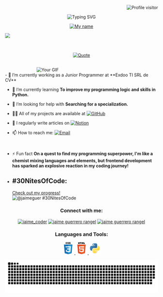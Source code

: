 <!-- Icon and visitor 
  <img src="https://www.codedex.io/_next/image?url=%2Fimages%2Frobot.gif&w=64&q=75"/>
-->
<p align="right"> 
  <img src="https://komarev.com/ghpvc/?username=JaimeGuerreroRangel&label=PROFILE+VIEWS&color=red&style=for-the-badge" alt="Profile visitor" />
</p>

<p align="center" >
  <a src="https://git.io/typing-svg"><img src="https://readme-typing-svg.demolab.com?font=Fira+Code&weight=500&size=25&duration=4000&pause=800&color=692DF0&background=9BFF9100&vCenter=true&random=false&width=435&lines=Hola%2C+bienvenidos+a+mi+perfil;Hello%2C+welcome+to+my+profile" alt="Typing SVG" /></a>
</p>

<p align="center">
  <a href="https://git.io/typing-svg"><img src="https://readme-typing-svg.demolab.com?font=Inter&weight=600&size=35&duration=1&pause=800&color=D22B21&background=9BFF9100&vCenter=true&random=false&width=435&lines=Jaime+Guerrero+Rangel" alt="My name"/>  </a>
</p>
<p>
  <img src="https://img.shields.io/badge/Odoo-%23E95420.svg?&style=for-the-badge&logo=odoo&logoColor=white"/>
</p>

<br>  
<p align="center">
  <a href="https://github.com/piyushsuthar/github-readme-quotes">
    <img alt="Quote" src="https://quotes-github-readme.vercel.app/api?type=horizontal&theme=tokyonight&animation=grow_out_in&quote=A%20beginner%20in%20Odoo%20and%20Python%2C%20exploring%20the%20intricacies%20of%20programming%20and%20navigating%20the%20sea%20of%20possibilities%20that%20this%20platform%20and%20language%20offer%2C%20with%20unwavering%20determination%20to%20become%20an%20expert%20in%20Odoo%20development%20and%20aspiring%20to%20become%20a%20highly%20competent%20junior%20programmer.">
  </a>
</p>
<br>


<picture>
    <img align="right" src="https://64.media.tumblr.com/9fd5a3db01d43d79d297404171d84181/tumblr_muc021iaHf1r0dbsno1_500.gifv" alt="Your GIF" width =400px/>
</picture>

<br>
- 🔭 I’m currently working as a Junior Programmer at **Exdoo TI SRL de CV**

- 🌱 I’m currently learning **To improve my programming logic and skills in Python.**

- 🤝 I’m looking for help with **Searching for a specialization.**

- 👨‍💻 All of my projects are available at [![GitHub](https://img.shields.io/badge/GitHub-181717?style=flat-square&logo=github&logoColor=white)](https://github.com/JaimeGuerreroRangel/portafolio)

- 📝 I regularly write articles on [![Notion](https://img.shields.io/badge/Notion-000000?style=flat-square&logo=notion&logoColor=white)](https://jaime-guerrero.notion.site/Odoo-179bcee891254b03a3a3cb0fba755bf7)


- 📫 How to reach me: [![Email](https://img.shields.io/badge/Email-D14836?style=flat-square&logo=microsoft-outlook&logoColor=white)](mailto:jaimeguer1998@hotmail.com)

<br>

- ⚡ Fun fact **On a quest to find my programming superpower, I'm like a chemist mixing languages and elements, but frontend development has sparked an explosive reaction in my coding journey!**

- ## #30NitesOfCode:
  [Check out my progress!](https://www.codedex.io/@jaimeguer/30-nites-of-code)  
  ![@jaimeguer #30NitesOfCode](https://www.codedex.io/api/petStatus?user=jaimeguer)


<h3 align="center">Connect with me:</h3>
<p align="center">
<a href="https://instagram.com/jaime_coder" target="blank"><img align="center" src="https://raw.githubusercontent.com/rahuldkjain/github-profile-readme-generator/master/src/images/icons/Social/instagram.svg" alt="jaime_coder" height="30" width="40" /></a>
<a href="https://linkedin.com/in/jaime guerrero rangel" target="blank"><img align="center" src="https://raw.githubusercontent.com/rahuldkjain/github-profile-readme-generator/master/src/images/icons/Social/linked-in-alt.svg" alt="jaime guerrero rangel" height="30" width="40" /></a>
<a href="https://www.hackerrank.com/jaime guerrero rangel" target="blank"><img align="center" src="https://raw.githubusercontent.com/rahuldkjain/github-profile-readme-generator/master/src/images/icons/Social/hackerrank.svg" alt="jaime guerrero rangel" height="30" width="40" /></a>
</p>


<h3 align="center">Languages and Tools:</h3>
<p align="center"> <a href="https://www.w3schools.com/css/" target="_blank" rel="noreferrer"> <img src="https://raw.githubusercontent.com/devicons/devicon/master/icons/css3/css3-original-wordmark.svg" alt="css3" width="40" height="40"/> </a> <a href="https://www.w3.org/html/" target="_blank" rel="noreferrer"> <img src="https://raw.githubusercontent.com/devicons/devicon/master/icons/html5/html5-original-wordmark.svg" alt="html5" width="40" height="40"/> </a> <a href="https://www.python.org" target="_blank" rel="noreferrer"> <img src="https://raw.githubusercontent.com/devicons/devicon/master/icons/python/python-original.svg" alt="python" width="40" height="40"/> </a> </p>


<div align="center">
  <a href="https://1999azzar.github.io/1999AZZAR/">
  <img  src="https://github.com/1999AZZAR/1999AZZAR/blob/main/resources/img/grid-snake.svg"
       alt="snake" /></a>
</div>
